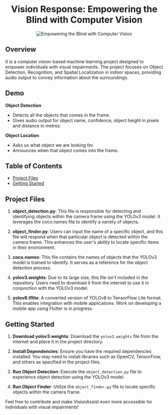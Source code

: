 
<div align="center">
  <h1 align="center">Vision Response: Empowering the Blind with Computer Vision</h1>  
    <img src="https://youaskweanswer.net/wp-content/uploads/2020/08/blind-man.gif" alt="Empowering the Blind with Computer Vision" />
    
</div>

## Overview

It is a computer vision-based machine learning project designed to empower individuals with visual impairments. The project focuses on Object Detection, Recognition, and Spatial Localization in indoor spaces, providing audio output to convey information about the surroundings.

## Demo

**Object Detection** 
- Detects all the objects that comes in the frame.
- Gives audio output for object name, confidence, object height in pixels and distance in metres.


**Object Location**
- Asks us what object we are looking for.
- Announces when that object comes into the frame.


## Table of Contents

- [Project Files](#project-files)
- [Getting Started](#getting-started)

## Project Files

1. **object_detection.py**: This file is responsible for detecting and identifying objects within the camera frame using the YOLOv3 model. It leverages the coco.names file to identify a variety of objects.

2. **object_finder.py**: Users can input the name of a specific object, and this file will respond when that particular object is detected within the camera frame. This enhances the user's ability to locate specific items in their environment.

3. **coco.names**: This file contains the names of objects that the YOLOv3 model is trained to identify. It serves as a reference for the object detection process.

4. **yolov3.weights**: Due to its large size, this file isn't included in the repository. Users need to download it from the internet to use it in conjunction with the YOLOv3 model.

5. **yolov8.tflite**: A converted version of YOLOv8 to TensorFlow Lite format. This enables integration with mobile applications. Work on developing a mobile app using Flutter is in progress.

## Getting Started

1. **Download yolov3.weights**: Download the `yolov3.weights` file from the internet and place it in the project directory.

2. **Install Dependencies**: Ensure you have the required dependencies installed. You may need to install libraries such as OpenCV, TensorFlow, and others as specified in the project files.

3. **Run Object Detection**: Execute the `object_detection.py` file to experience object detection using the YOLOv3 model.

4. **Run Object Finder**: Utilize the `object_finder.py` file to locate specific objects within the camera frame.

Feel free to contribute and make VisionAssist even more accessible for individuals with visual impairments!
